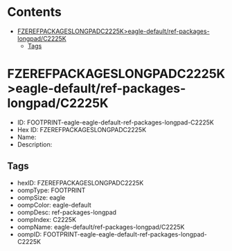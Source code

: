 



Contents
========

* [FZEREFPACKAGESLONGPADC2225K>eagle-default/ref-packages-longpad/C2225K](#fzerefpackageslongpadc2225keagle-defaultref-packages-longpadc2225k)
	* [Tags](#tags)

# FZEREFPACKAGESLONGPADC2225K>eagle-default/ref-packages-longpad/C2225K

- ID: FOOTPRINT-eagle-eagle-default-ref-packages-longpad-C2225K
- Hex ID: FZEREFPACKAGESLONGPADC2225K
- Name: 
- Description: 

## Tags

- hexID: FZEREFPACKAGESLONGPADC2225K
- oompType: FOOTPRINT
- oompSize: eagle
- oompColor: eagle-default
- oompDesc: ref-packages-longpad
- oompIndex: C2225K
- oompName: eagle-default/ref-packages-longpad/C2225K
- oompID: FOOTPRINT-eagle-eagle-default-ref-packages-longpad-C2225K
